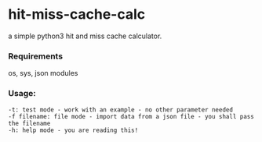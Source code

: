 # hit-miss-cache-calc
a simple python3 hit and miss cache calculator.

### Requirements
os, sys, json modules


### Usage:
```
-t: test mode - work with an example - no other parameter needed
-f filename: file mode - import data from a json file - you shall pass the filename
-h: help mode - you are reading this!
```
